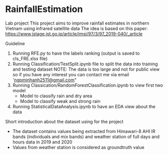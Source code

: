 # RainfallEstimation
Lab project
This project aims to improve rainfall estimates in northern Vietnam using infrared satellite data
The idea is based on this paper: https://www.jstage.jst.go.jp/article/jmsj/97/3/97_2019-040/_article 



Guideline
1. Running RFE.py to have the labels ranking (output is saved to cls_FRE.xlsx file)
2. Running Classification/TestSplit.ipynb file to split the data into training and testing dataset 
NOTE: The data is too large and not for public view so if you have any interest you can contact me via email 'ngpminhanh2511@gmail.com"
3. Running Classication/RandomForestClassification.ipynb to view first two model 
    - Model to classify rain and dry area
    - Model to classify weak and strong rain 
4. Running StatisticalDataAnalysis.ipynb to have an EDA view about the data 



Short introduction about the dataset using for the project
- The dataset contains values being extracted from Himawari-8 AHI IR bands (individuals and mix bands) and weather station of full days and hours data in 2019 and 2020 
- Values from weather station is considered as groundtruth value


